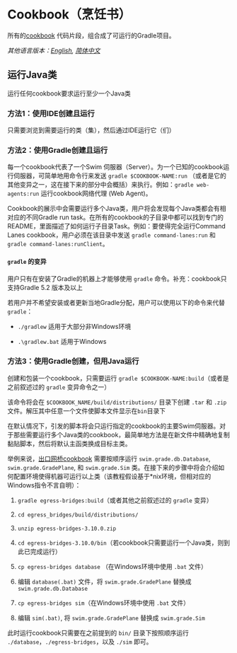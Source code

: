 # Cookbook（烹饪书）

所有的[cookbook](https://swimos.org/tutorials/) 代码片段，组合成了可运行的Gradle项目。

*其他语言版本：[English](README.md), [简体中文](README.zh-cn.md)*

## 运行Java类

运行任何cookbook要求运行至少一个Java类

### 方法1：使用IDE创建且运行

只需要浏览到需要运行的类（集），然后通过IDE运行它（们）

### 方法2：使用Gradle创建且运行

每一个cookbook代表了一个Swim 伺服器（Server）。为一个已知的cookbook运行伺服器，可简单地用命令行来发送 `gradle $COOKBOOK-NAME:run` （或者是它的其他变异之一，这在接下来的部分中会概括）来执行。例如：`gradle web-agents:run` 运行cookbook网络代理 (Web Agent)。

Cookbook的展示中会需要运行多个Java类，用户将会发现每个Java类都会有相对应的不同Gradle run task。在所有的cookbook的子目录中都可以找到专门的README，里面描述了如何运行子目录Task。例如：要使得完全运行Command Lanes cookbook，用户必须在该目录中发送 `gradle command-lanes:run` 和 `gradle command-lanes:runClient`。

#### `gradle` 的变异

用户只有在安装了Gradle的机器上才能够使用 `gradle` 命令。补充：cookbook只支持Gradle 5.2 版本及以上

若用户并不希望安装或者更新当地Gradle分配，用户可以使用以下的命令来代替 `gradle`：

- `./gradlew` 适用于大部分非Windows环境

- `.\gradlew.bat` 适用于Windows

### 方法3：使用Gradle创建，但用Java运行

创建和包装一个cookbook，只需要运行 `gradle $COOKBOOK-NAME:build`（或者是之前叙述过的 `gradle` 变异命令之一）

该命令将会在 `$COOKBOOK_NAME/build/distributions/` 目录下创建 `.tar` 和 `.zip` 文件。解压其中任意一个文件使脚本文件显示在`bin`目录下

在默认情况下，引发的脚本将会只运行指定的cookbook的主要Swim伺服器。对于那些需要运行多个Java类的cookbook，最简单地方法是在新文件中精确地复制黏贴脚本，然后将默认主函类换成目标主类。

举例来说，[出口网桥cookbook](/egress_bridges) 需要按顺序运行 `swim.grade.db.Database`, `swim.grade.GradePlane`, 和 `swim.grade.Sim` 类。在接下来的步骤中将会介绍如何配置环境使得机器可运行以上类（该教程假设基于*nix环境，但相对应的Windows指令不言自明）：

1. `gradle egress-bridges:build`（或者其他之前叙述过的 `gradle` 变异）

2. `cd egress_bridges/build/distributions/`

3. `unzip egress-bridges-3.10.0.zip`

4. `cd egress-bridges-3.10.0/bin`（若cookbook只需要运行一个Java类，则到此已完成运行）

5. `cp egress-bridges database` （在Windows环境中使用 `.bat` 文件）

6. 编辑 `database(.bat)` 文件，将 `swim.grade.GradePlane` 替换成 `swim.grade.db.Database`

7. `cp egress-bridges sim`（在Windows环境中使用 `.bat` 文件）

8. 编辑 `sim(.bat)`, 将 `swim.grade.GradePlane` 替换成 `swim.grade.Sim`

此时运行cookbook只需要在之前提到的 `bin/` 目录下按照顺序运行 `./database`，`./egress-bridges`，以及 `./sim` 即可。